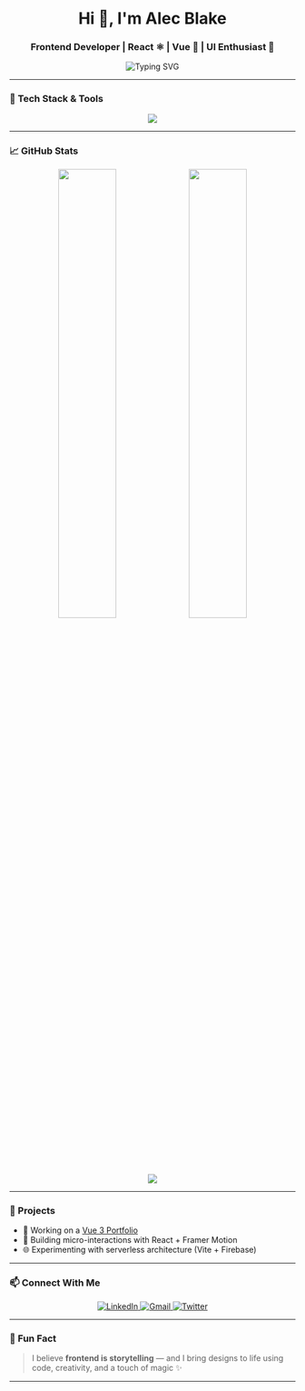 <h1 align="center">Hi 👋, I'm Alec Blake</h1>
<h3 align="center">Frontend Developer | React ⚛️ | Vue 🔮 | UI Enthusiast 🎨</h3>

<p align="center">
  <img src="https://readme-typing-svg.herokuapp.com?font=Fira+Code&size=24&pause=1000&center=true&vCenter=true&width=440&lines=Turning+designs+into+interactive+UI;Lover+of+clean+code+and+animations;Let's+build+something+great+%F0%9F%9A%80" alt="Typing SVG" />
</p>

---

### 🔧 Tech Stack & Tools

<div align="center">
  <img src="https://skillicons.dev/icons?i=react,vue,js,ts,html,css,sass,tailwind,redux,git,github,vite,vscode,firebase,figma" />
</div>

---

### 📈 GitHub Stats

<p align="center">
  <img src="https://github-readme-stats.vercel.app/api?username=GPTForge14&show_icons=true&theme=tokyonight&hide_border=true" width="45%" />
  <img src="https://github-readme-streak-stats.herokuapp.com/?user=GPTForge14&theme=tokyonight&hide_border=true" width="45%" />
</p>

<p align="center">
  <img src="https://github-readme-activity-graph.cyclic.app/graph?username=GPTForge14&bg_color=1a1b27&color=9f9fff&line=5ce1e6&point=ffffff&area=true&hide_border=true" />
</p>

---

### 🚀 Projects

- 🔧 Working on a [Vue 3 Portfolio](https://github.com/GPTForge14/vue-portfolio)
- 🧩 Building micro-interactions with React + Framer Motion
- 🌐 Experimenting with serverless architecture (Vite + Firebase)

---

### 📫 Connect With Me

<p align="center">
  <a href="https://www.linkedin.com/in/alec-blake" target="_blank">
    <img alt="LinkedIn" src="https://img.shields.io/badge/LinkedIn-%230077B5.svg?style=for-the-badge&logo=linkedin&logoColor=white"/>
  </a>
  <a href="mailto:alec.blake.dev@gmail.com">
    <img alt="Gmail" src="https://img.shields.io/badge/Gmail-D14836?style=for-the-badge&logo=gmail&logoColor=white"/>
  </a>
  <a href="https://twitter.com/alec_dev" target="_blank">
    <img alt="Twitter" src="https://img.shields.io/badge/Twitter-1DA1F2?style=for-the-badge&logo=twitter&logoColor=white"/>
  </a>
</p>

---

### 🧠 Fun Fact

> I believe **frontend is storytelling** — and I bring designs to life using code, creativity, and a touch of magic ✨

---

<!-- README generated by ChatGPT 🤖 -->

